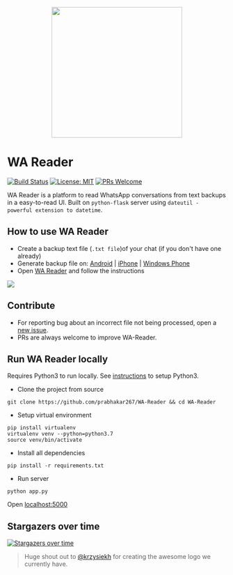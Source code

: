 <p align="center"><img src ="static/img/wa-reader.jpg" width=300/></p>

# WA Reader
[![Build Status](https://travis-ci.org/prabhakar267/WA-Reader.svg?branch=master)](https://travis-ci.org/prabhakar267/WA-Reader)
[![License: MIT](https://img.shields.io/badge/License-MIT-yellow.svg)](https://github.com/prabhakar267/WA-Reader/blob/master/LICENSE)
[![PRs Welcome](https://img.shields.io/badge/PRs-welcome-brightgreen.svg?style=flat-square)](http://makeapullrequest.com)

WA Reader is a platform to read WhatsApp conversations from text backups in a easy-to-read UI. Built on `python-flask` server using `dateutil - powerful extension to datetime`.

## How to use WA Reader
 + Create a backup text file (`.txt file`)of your chat (if you don't have one already)
 + Generate backup file on: [Android](https://www.whatsapp.com/faq/en/android/23756533) | [iPhone](https://faq.whatsapp.com/en/iphone/20888066) | [Windows Phone](https://faq.whatsapp.com/en/wp/23607796)
 + Open [WA Reader](https://whatsapp-reader.herokuapp.com/) and follow the instructions

![](.github/screenshots/screencapture-whatsapp-reader-herokuapp-2019-04-21-20_31_51.png)


## Contribute
+ For reporting bug about an incorrect file not being processed, open a [new issue](https://github.com/prabhakar267/WA-Reader/issues).
+ PRs are always welcome to improve WA-Reader.


## Run WA Reader locally
Requires Python3 to run locally. See [instructions](https://www.python.org/downloads) to setup Python3.
+ Clone the project from source
```shell
git clone https://github.com/prabhakar267/WA-Reader && cd WA-Reader
```
+ Setup virtual environment
```shell
pip install virtualenv
virtualenv venv --python=python3.7
source venv/bin/activate
```
+ Install all dependencies
```shell
pip install -r requirements.txt
```
+ Run server
```
python app.py
```
Open [localhost:5000](http://localhost:5000)

## Stargazers over time

[![Stargazers over time](https://starchart.cc/prabhakar267/WA-Reader.svg)](https://starchart.cc/prabhakar267/WA-Reader)

> Huge shout out to [@krzysiekh](https://github.com/krzysiekh) for creating the awesome logo we currently have. 